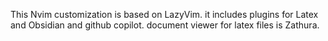 This Nvim customization is based on LazyVim. 
it includes plugins for Latex and Obsidian and github copilot.
document viewer for latex files is Zathura. 
